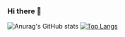 ### Hi there 👋
<!--
**brstreet2/brstreet2** is a ✨ _special_ ✨ repository because its `README.md` (this file) appears on your GitHub profile.

Here are some ideas to get you started:

- 🔭 I’m currently working on ...
- 🌱 I’m currently learning ...
- 👯 I’m looking to collaborate on ...
- 🤔 I’m looking for help with ...
- 💬 Ask me about ...
- 📫 How to reach me: ...
- 😄 Pronouns: ...
- ⚡ Fun fact: ...
-->

![Anurag's GitHub stats](https://github-readme-stats.vercel.app/api?username=brstreet2&count_private=true&show_icons=true&theme=dracula) [![Top Langs](https://github-readme-stats.vercel.app/api/top-langs/?username=brstreet&theme=dracula&layout=compact)](https://github.com/anuraghazra/github-readme-stats)



